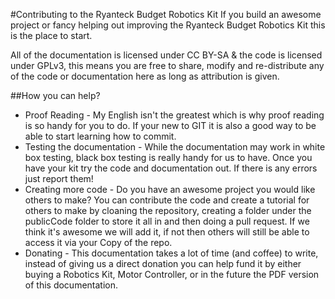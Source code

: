 #Contributing to the Ryanteck Budget Robotics Kit
If you build an awesome project or fancy helping out improving the Ryanteck Budget Robotics Kit this is the place to start. 

All of the documentation is licensed under CC BY-SA & the code is licensed under GPLv3, this means you are free to share, modify and re-distribute any of the code or documentation here as long as attribution is given.

##How you can help?
* Proof Reading - My English isn't the greatest which is why proof reading is so handy for you to do. If your new to GIT it is also a good way to be able to start learning how to commit.
* Testing the documentation - While the documentation may work in white box testing, black box testing is really handy for us to have. Once you have your kit try the code and documentation out. If there is any errors just report them!
* Creating more code - Do you have an awesome project you would like others to make? You can contribute the code and create a tutorial for others to make by cloaning the repository, creating a folder under the publicCode folder to store it all in and then doing a pull request. If we think it's awesome we will add it, if not then others will still be able to access it via your Copy of the repo.
* Donating - This documentation takes a lot of time (and coffee) to write, instead of giving us a direct donation you can help fund it by either buying a Robotics Kit, Motor Controller, or in the future the PDF version of this documentation.




